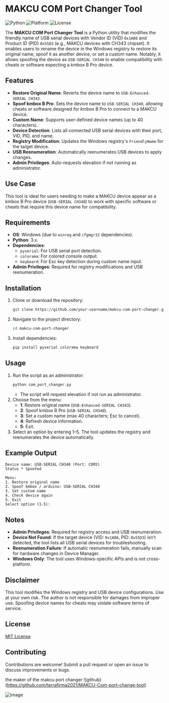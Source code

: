 # MAKCU COM Port Changer Tool

![Python](https://img.shields.io/badge/Python-3.x-blue.svg)
![Platform](https://img.shields.io/badge/Platform-Windows-lightgrey.svg)
![License](https://img.shields.io/badge/License-MIT-green.svg)

The **MAKCU COM Port Changer Tool** is a Python utility that modifies the friendly name of USB serial devices with Vendor ID (VID) `0x1A86` and Product ID (PID) `0x55D3` (e.g., MAKCU devices with CH343 chipset). It enables users to rename the device in the Windows registry to restore its original name, spoof it as another device, or set a custom name. Notably, it allows spoofing the device as `USB-SERIAL CH340` to enable compatibility with cheats or software expecting a kmbox B Pro device.

## Features

- **Restore Original Name**: Reverts the device name to `USB-Enhanced-SERIAL CH343`.
- **Spoof kmbox B Pro**: Sets the device name to `USB-SERIAL CH340`, allowing cheats or software designed for kmbox B Pro to connect to a MAKCU device.
- **Custom Name**: Supports user-defined device names (up to 40 characters).
- **Device Detection**: Lists all connected USB serial devices with their port, VID, PID, and name.
- **Registry Modification**: Updates the Windows registry's `FriendlyName` for the target device.
- **USB Reenumeration**: Automatically reenumerates USB devices to apply changes.
- **Admin Privileges**: Auto-requests elevation if not running as administrator.

## Use Case

This tool is ideal for users needing to make a MAKCU device appear as a kmbox B Pro device (`USB-SERIAL CH340`) to work with specific software or cheats that require this device name for compatibility.

## Requirements

- **OS**: Windows (due to `winreg` and `cfgmgr32` dependencies).
- **Python**: 3.x.
- **Dependencies**:
  - `pyserial`: For USB serial port detection.
  - `colorama`: For colored console output.
  - `keyboard`: For Esc key detection during custom name input.
- **Admin Privileges**: Required for registry modifications and USB reenumeration.

## Installation

1. Clone or download the repository:
   ```bash
   git clone https://github.com/your-username/makcu-com-port-changer.git
   ```
2. Navigate to the project directory:
   ```bash
   cd makcu-com-port-changer
   ```
3. Install dependencies:
   ```bash
   pip install pyserial colorama keyboard
   ```

## Usage

1. Run the script as an administrator:
   ```bash
   python com_port_changer.py
   ```
   - The script will request elevation if not run as administrator.
2. Choose from the menu:
   - **1**: Restore original name (`USB-Enhanced-SERIAL CH343`).
   - **2**: Spoof kmbox B Pro (`USB-SERIAL CH340`).
   - **3**: Set a custom name (max 40 characters; Esc to cancel).
   - **4**: Refresh device information.
   - **5**: Exit.
3. Select an option by entering 1–5. The tool updates the registry and reenumerates the device automatically.

## Example Output

```
Device name: USB-SERIAL CH340 (Port: COM3)
Status * Spoofed

Menu:
1. Restore original name
2. Spoof kmbox / arduino: USB-SERIAL CH340
3. Set custom name
4. Check device again
5. Exit
Select option (1-5):
```

## Notes

- **Admin Privileges**: Required for registry access and USB reenumeration.
- **Device Not Found**: If the target device (VID: `0x1A86`, PID: `0x55D3`) isn’t detected, the tool lists all USB serial devices for troubleshooting.
- **Reenumeration Failure**: If automatic reenumeration fails, manually scan for hardware changes in Device Manager.
- **Windows Only**: The tool uses Windows-specific APIs and is not cross-platform.

## Disclaimer

This tool modifies the Windows registry and USB device configurations. Use at your own risk. The author is not responsible for damages from improper use. Spoofing device names for cheats may violate software terms of service.

## License

[MIT License](LICENSE)

## Contributing

Contributions are welcome! Submit a pull request or open an issue to discuss improvements or bugs.


the maker of the makcu port changer ![github}(https://github.com/terrafirma2021/MAKCU-Com-port-change-tool)











![image](https://github.com/user-attachments/assets/535be145-9551-40ad-95e5-236ed3c9e4d5)
